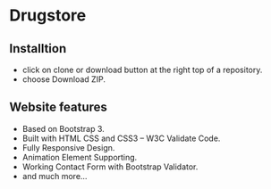 # Drugstore

## Installtion
* click on clone or download button at the right top of a repository.
* choose Download ZIP.

## Website features
* Based on Bootstrap 3.
* Built with HTML CSS and CSS3 – W3C Validate Code.
* Fully Responsive Design.
* Animation Element Supporting.
* Working Contact Form with Bootstrap Validator.
* and much more…
